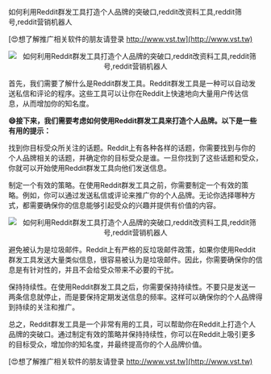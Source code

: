 如何利用Reddit群发工具打造个人品牌的突破口,reddit改资料工具,reddit筛号,reddit营销机器人

[😍想了解推广相关软件的朋友请登录 http://www.vst.tw](http://www.vst.tw)

 <center><img src="https://vst.tw/MP4/tuiguang/png/3.png" alt="如何利用Reddit群发工具打造个人品牌的突破口,reddit改资料工具,reddit筛号,reddit营销机器人"></center>

首先，我们需要了解什么是Reddit群发工具。Reddit群发工具是一种可以自动发送私信和评论的程序。这些工具可以让你在Reddit上快速地向大量用户传达信息，从而增加你的知名度。

**😄接下来，我们需要考虑如何使用Reddit群发工具来打造个人品牌。以下是一些有用的提示：**

找到你目标受众所关注的话题。Reddit上有各种各样的话题，你需要找到与你的个人品牌相关的话题，并确定你的目标受众是谁。一旦你找到了这些话题和受众，你就可以开始使用Reddit群发工具向他们发送信息。

制定一个有效的策略。在使用Reddit群发工具之前，你需要制定一个有效的策略。例如，你可以通过发送私信或评论来推广你的个人品牌。无论你选择哪种方式，都需要确保你的信息能够引起受众的兴趣并提供有价值的内容。

 <center><img src="https://vst.tw/MP4/tuiguang/png/5.png" alt="如何利用Reddit群发工具打造个人品牌的突破口,reddit改资料工具,reddit筛号,reddit营销机器人"></center>

避免被认为是垃圾邮件。Reddit上有严格的反垃圾邮件政策，如果你使用Reddit群发工具发送大量类似信息，很容易被认为是垃圾邮件。因此，你需要确保你的信息是有针对性的，并且不会给受众带来不必要的干扰。

保持持续性。在使用Reddit群发工具之后，你需要保持持续性。不要只是发送一两条信息就停止，而是要保持定期发送信息的频率。这样可以确保你的个人品牌得到持续的关注和推广。

总之，Reddit群发工具是一个非常有用的工具，可以帮助你在Reddit上打造个人品牌的突破口。通过制定有效的策略并保持持续性，你可以在Reddit上吸引更多的目标受众，增加你的知名度，并最终提高你的个人品牌价值。

[😍想了解推广相关软件的朋友请登录 http://www.vst.tw](http://www.vst.tw)



